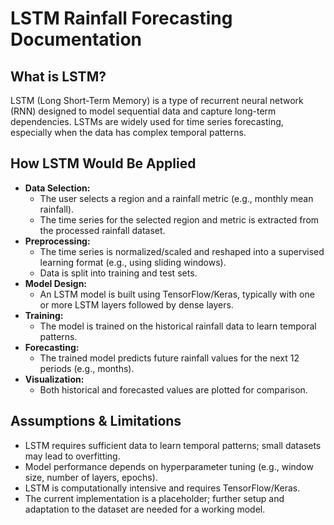 # LSTM Rainfall Forecasting Documentation

## What is LSTM?
LSTM (Long Short-Term Memory) is a type of recurrent neural network (RNN) designed to model sequential data and capture long-term dependencies. LSTMs are widely used for time series forecasting, especially when the data has complex temporal patterns.

## How LSTM Would Be Applied
- **Data Selection:**
  - The user selects a region and a rainfall metric (e.g., monthly mean rainfall).
  - The time series for the selected region and metric is extracted from the processed rainfall dataset.
- **Preprocessing:**
  - The time series is normalized/scaled and reshaped into a supervised learning format (e.g., using sliding windows).
  - Data is split into training and test sets.
- **Model Design:**
  - An LSTM model is built using TensorFlow/Keras, typically with one or more LSTM layers followed by dense layers.
- **Training:**
  - The model is trained on the historical rainfall data to learn temporal patterns.
- **Forecasting:**
  - The trained model predicts future rainfall values for the next 12 periods (e.g., months).
- **Visualization:**
  - Both historical and forecasted values are plotted for comparison.

## Assumptions & Limitations
- LSTM requires sufficient data to learn temporal patterns; small datasets may lead to overfitting.
- Model performance depends on hyperparameter tuning (e.g., window size, number of layers, epochs).
- LSTM is computationally intensive and requires TensorFlow/Keras.
- The current implementation is a placeholder; further setup and adaptation to the dataset are needed for a working model. 